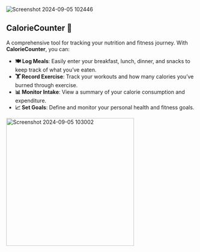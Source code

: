 


![Screenshot 2024-09-05 102446](https://github.com/user-attachments/assets/065435d6-bccc-4cc1-8473-51954090219f)

## CalorieCounter 🍎

A comprehensive tool for tracking your nutrition and fitness journey. With **CalorieCounter**, you can:

- **🍽️ Log Meals**: Easily enter your breakfast, lunch, dinner, and snacks to keep track of what you’ve eaten.
- **🏋️ Record Exercise**: Track your workouts and how many calories you’ve burned through exercise.
- **📊 Monitor Intake**: View a summary of your calorie consumption and expenditure.
- **📈 Set Goals**: Define and monitor your personal health and fitness goals.



<img width="340" alt="Screenshot 2024-09-05 103002" src="https://github.com/user-attachments/assets/3e3af885-e9a8-476d-a0dd-19b50c4dc6d7">
